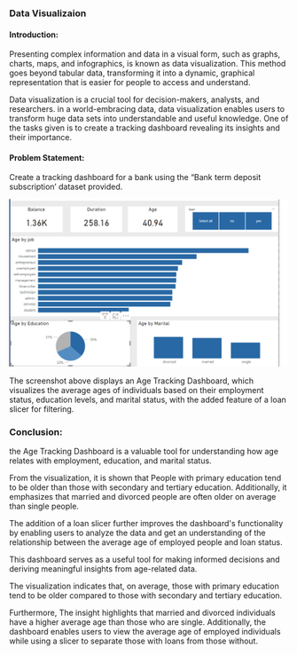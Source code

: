 ### Data Visualizaion

#### Introduction:
Presenting complex information and data in a visual form, such as graphs, charts, maps, and infographics, is known as data visualization. This method goes beyond tabular data, transforming it into a dynamic, graphical representation that is easier for people to access and understand.

Data visualization is a crucial tool for decision-makers, analysts, and researchers. in a world-embracing data, data visualization enables users to transform huge data sets into understandable and useful knowledge. One of the tasks given is to create a tracking dashboard revealing its insights and their importance.

#### Problem Statement:
Create a tracking dashboard for a bank using the “Bank term deposit subscription’ dataset provided.

![](Age_Dashboard.png)

The screenshot above displays an Age Tracking Dashboard, which visualizes the average ages of individuals based on their employment status, education levels, and marital status, with the added feature of a loan slicer for filtering. 

### Conclusion:

the Age Tracking Dashboard is a valuable tool for understanding how age relates with employment, education, and marital status.

From the visualization, it is shown that People with primary education tend to be older than those with secondary and tertiary education. Additionally, it emphasizes that married and divorced people are often older on average than single people. 

The addition of a loan slicer further improves the dashboard's functionality by enabling users to analyze the data and get an understanding of the relationship between the average age of employed people and loan status.

This dashboard serves as a useful tool for making informed decisions and deriving meaningful insights from age-related data.

The visualization indicates that, on average, those with primary education tend to be older compared to those with secondary and tertiary education.

Furthermore, The insight highlights that married and divorced individuals have a higher average age than those who are single. Additionally, the dashboard enables users to view the average age of employed individuals while using a slicer to separate those with loans from those without.
